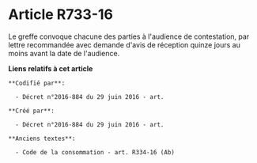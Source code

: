 # Article R733-16

Le greffe convoque chacune des parties à l'audience de contestation, par lettre recommandée avec demande d'avis de réception
quinze jours au moins avant la date de l'audience.

**Liens relatifs à cet article**

	**Codifié par**:

	  - Décret n°2016-884 du 29 juin 2016 - art.

	**Créé par**:

	  - Décret n°2016-884 du 29 juin 2016 - art.

	**Anciens textes**:

	  - Code de la consommation - art. R334-16 (Ab)
